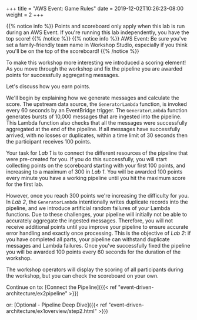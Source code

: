 +++
title = "AWS Event: Game Rules"
date = 2019-12-02T10:26:23-08:00
weight = 2
+++

{{% notice info %}}
Points and scoreboard only apply when this lab is run during an AWS Event. If you're running this lab independently, you have the top score!
{{% /notice %}}
{{% notice info %}}
AWS Event: Be sure you've set a family-friendly team name in Workshop Studio, especially if you think you'll be on the top of the scoreboard!
{{% /notice %}}

To make this workshop more interesting we introduced a scoring element! As you move through the workshop and fix the pipeline you are awarded points for successfully aggregating messages.

Let's discuss how you earn points.

We'll begin by explaining how we generate messages and calculate the score. The upstream data source, the `GeneratorLambda` function, is invoked every 60 seconds by an EventBridge trigger. The `GeneratorLambda` function generates bursts of 10,000 messages that are ingested into the pipeline. This Lambda function also checks that all the messages were successfully aggregated at the end of the pipeline. If all messages have successfully arrived, with no losses or duplicates, within a time limit of 30 seconds then the participant receives 100 points.

Your task for *Lab 1* is to connect the different resources of the pipeline that were pre-created for you. If you do this successfully, you will start collecting points on the scoreboard starting with your first 100 points, and increasing to a maximum of 300 in *Lab 1*. You will be awarded 100 points every minute you have a working pipeline until you hit the maximum score for the first lab.

However, once you reach 300 points we're increasing the difficulty for you. In *Lab 2*, the `GeneratorLambda` intentionally writes duplicate records into the pipeline, and we introduce artificial random failures of your Lambda functions. Due to these challenges, your pipeline will initially not be able to accurately aggregate the ingested messages. Therefore, you will not receive additional points until you improve your pipeline to ensure accurate error handling and exactly once processing. This is the objective of *Lab 2*: if you have completed all parts, your pipeline can withstand duplicate messages and Lambda failures. Once you've successfully fixed the pipeline you will be awarded 100 points every 60 seconds for the duration of the workshop.

The workshop operators will display the scoring of all participants during the workshop, but you can check the scoreboard on your own.

Continue on to: [Connect the Pipeline]({{< ref "event-driven-architecture/ex2pipeline" >}})

or: [Optional - Pipeline Deep Dive]({{< ref "event-driven-architecture/ex1overview/step2.html" >}})
